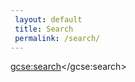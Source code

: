 ```yaml
---
 layout: default
 title: Search
 permalink: /search/
---
```


<script>
  (function() {
    var cx = '008125957637092598027:u7qt7luv-be';
    var gcse = document.createElement('script');
    gcse.type = 'text/javascript';
    gcse.async = true;
    gcse.src = 'https://cse.google.com/cse.js?cx=' + cx;
    var s = document.getElementsByTagName('script')[0];
    s.parentNode.insertBefore(gcse, s);
  })();
</script>
<gcse:search></gcse:search>
